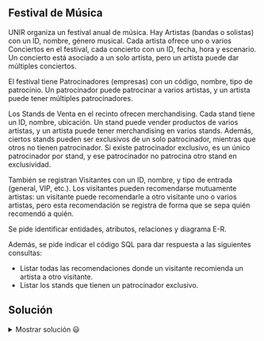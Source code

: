## Festival de Música

UNIR organiza un festival anual de música. Hay Artistas (bandas o solistas) con un ID, nombre, género musical. Cada artista ofrece uno o varios Conciertos en el festival, cada concierto con un ID, fecha, hora y escenario. Un concierto está asociado a un solo artista, pero un artista puede dar múltiples conciertos.

El festival tiene Patrocinadores (empresas) con un código, nombre, tipo de patrocinio. Un patrocinador puede patrocinar a varios artistas, y un artista puede tener múltiples patrocinadores.

Los Stands de Venta en el recinto ofrecen merchandising. Cada stand tiene un ID, nombre, ubicación. Un stand puede vender productos de varios artistas, y un artista puede tener merchandising en varios stands. Además, ciertos stands pueden ser exclusivos de un solo patrocinador, mientras que otros no tienen patrocinador. Si existe patrocinador exclusivo, es un único patrocinador por stand, y ese patrocinador no patrocina otro stand en exclusividad.

También se registran Visitantes con un ID, nombre, y tipo de entrada (general, VIP, etc.). Los visitantes pueden recomendarse mutuamente artistas: un visitante puede recomendarle a otro visitante uno o varios artistas, pero esta recomendación se registra de forma que se sepa quién recomendó a quién.

Se pide identificar entidades, atributos, relaciones y diagrama E-R.

Además, se pide indicar el código SQL para dar respuesta a las siguientes consultas:
- Listar todas las recomendaciones donde un visitante recomienda un artista a otro visitante.
- Listar los stands que tienen un patrocinador exclusivo.

## Solución

<details>
<summary>Mostrar solución 😃</summary>

Entidades y atributos:
```
Artista(ID_Artista, Nombre, Género)
Concierto(ID_Concierto, Fecha, Hora, Escenario) [FK: ID_Artista]
Patrocinador(ID_Patrocinador, Nombre, Tipo)
Stand(ID_Stand, Nombre, Ubicación, ID_Patrocinador_Exclusivo (FK opcional))
Visitante(ID_Visitante, Nombre, Tipo_Entrada)
Recomendación(ID_Visitante_Que_Recomienda, ID_Visitante_Que_Recibe, ID_Artista, Fecha_Recomendación)
Entidades intermedias:
    Merchandising(ID_Stand, ID_Artista) para M:N entre Stand y Artista
    Patrocinio(ID_Artista, ID_Patrocinador) para M:N entre Artista y Patrocinador
```

Relaciones:
```
Artista 1:N Concierto
Artista M:N Patrocinador a través de Patrocinio
Artista M:N Stand a través de Merchandising
Stand 0:1 Patrocinador (exclusivo) (1:1 (0:1 con 0:1)) - Stand puede no tener patrocinador exclusivo, y patrocinador puede no tener stand exclusivo
Visitante M:N Artista a través de Recomendación (en realidad es una relación ternaria Visitante-Visitante-Artista, pero se modela con dos Visitantes en la entidad Recomendación, diferenciando roles)
```
A continuación, se presenta el diagrama E-R correspondiente (el lenguaje mediante el que se representa es Mermaid y puedes visualizar el diagrama utilizando un [editor de Mermaid](https://mermaid.live/)):

```mermaid
erDiagram

    Artista {
        string ID_Artista
        string Nombre
        string Genero
    }

    Concierto {
        string ID_Concierto
        date Fecha
        string Hora
        string Escenario
        string ID_Artista
    }

    Patrocinador {
        string ID_Patrocinador
        string Nombre
        string Tipo
    }

    Stand {
        string ID_Stand
        string Nombre
        string Ubicacion
        string ID_Patrocinador_Exclusivo
    }

    Visitante {
        string ID_Visitante
        string Nombre
        string Tipo_Entrada
    }

    Merchandising {
        string ID_Stand
        string ID_Artista
    }

    Patrocinio {
        string ID_Artista
        string ID_Patrocinador
    }

    Recomendacion {
        string ID_Visitante_Que_Recomienda
        string ID_Visitante_Que_Recibe
        string ID_Artista
        date Fecha_Recomendacion
    }

    Artista ||--o{ Concierto : "1:N"

    Patrocinio }o--|| Artista : "N:1"
    Patrocinio }o--|| Patrocinador : "N:1"

    Merchandising }o--|| Artista : "N:1"
    Merchandising }o--|| Stand : "N:1"

    Stand |o--o| Patrocinador : "1:1 opcional"

    Recomendacion }o--|| Visitante : "N:1 (Recomendador)"
    Recomendacion }o--|| Visitante : "N:1 (Receptor)"
    Recomendacion }o--|| Artista : "N:1"
```

Código SQL para las consultas:
Consulta 1:
```sql
SELECT vr.Nombre AS Recomienda, vq.Nombre AS Recibe, a.Nombre AS Artista
FROM Recomendacion r
JOIN Visitante vr ON r.ID_Visitante_Que_Recomienda = vr.ID_Visitante
JOIN Visitante vq ON r.ID_Visitante_Que_Recibe = vq.ID_Visitante
JOIN Artista a ON r.ID_Artista = a.ID_Artista;
```

Consulta 2:
```sql
SELECT s.ID_Stand, s.Nombre AS Stand, p.Nombre AS Patrocinador
FROM Stand s
JOIN Patrocinador p ON s.ID_Patrocinador_Exclusivo = p.ID_Patrocinador;
```

</details>
